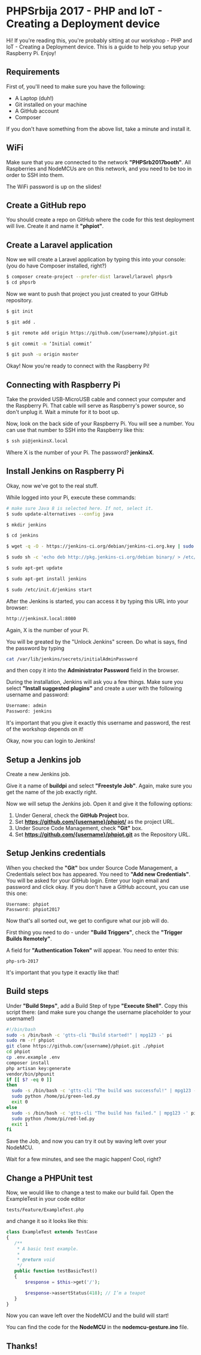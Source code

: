 # PHPSrbija 2017 - PHP and IoT - Creating a Deployment device

Hi! If you're reading this, you're probably sitting at our workshop - PHP and IoT - Creating a Deployment device. This is a guide to help you setup your Raspberry Pi. Enjoy!

## Requirements

First of, you'll need to make sure you have the following:

- A Laptop (duh!)
- Git installed on your machine
- A GitHub account
- Composer

If you don't have something from the above list, take a minute and install it.

## WiFi

Make sure that you are connected to the network **"PHPSrb2017booth"**. All Raspberries and NodeMCUs are on this network, and you need to be too in order to SSH into them.

The WiFi password is up on the slides!

## Create a GitHub repo

You should create a repo on GitHub where the code for this test deployment will live. Create it and name it **"phpiot"**.

## Create a Laravel application

Now we will create a Laravel application by typing this into your console: (you do have Composer installed, right?)

```sh
$ composer create-project --prefer-dist laravel/laravel phpsrb
$ cd phpsrb
```

Now we want to push that project you just created to your GitHub repository.

```sh
$ git init

$ git add .

$ git remote add origin https://github.com/{username}/phpiot.git

$ git commit -m ‘Initial commit’

$ git push -u origin master
```

Okay! Now you're ready to connect with the Raspberry Pi!

## Connecting with Raspberry Pi

Take the provided USB-MicroUSB cable and connect your computer and the Raspberry Pi. That cable will serve as Raspberry's power source, so don't unplug it. Wait a minute for it to boot up.

Now, look on the back side of your Raspberry Pi. You will see a number. You can use that number to SSH into the Raspberry like this:

```sh
$ ssh pi@jenkinsX.local
```

Where X is the number of your Pi. The password? **jenkinsX**.

## Install Jenkins on Raspberry Pi

Okay, now we've got to the real stuff.

While logged into your Pi, execute these commands:

```sh
# make sure Java 8 is selected here. If not, select it.
$ sudo update-alternatives --config java 

$ mkdir jenkins

$ cd jenkins

$ wget -q -O - https://jenkins-ci.org/debian/jenkins-ci.org.key | sudo apt-key add -

$ sudo sh -c 'echo deb http://pkg.jenkins-ci.org/debian binary/ > /etc/apt/sources.list.d/jenkins.list'

$ sudo apt-get update

$ sudo apt-get install jenkins

$ sudo /etc/init.d/jenkins start
```

After the Jenkins is started, you can access it by typing this URL into your browser:

```sh
http://jenkinsX.local:8080
```

Again, X is the number of your Pi.

You will be greated by the "Unlock Jenkins" screen. Do what is says, find the password by typing

```sh
cat /var/lib/jenkins/secrets/initialAdminPassword
```

and then copy it into the **Administrator Password** field in the browser.

During the installation, Jenkins will ask you a few things. Make sure you select **"Install suggested plugins"** and create a user with the following username and password:

```sh
Username: admin
Password: jenkins
```

It's important that you give it exactly this username and password, the rest of the workshop depends on it!

Okay, now you can login to Jenkins!

## Setup a Jenkins job

Create a new Jenkins job.

Give it a name of **buildpi** and select **"Freestyle Job"**. Again, make sure you get the name of the job exactly right.

Now we will setup the Jenkins job. Open it and give it the following options:

1. Under General, check the **GitHub Project** box.
2. Set **https://github.com/{username}/phpiot/** as the project URL.
3. Under Source Code Management, check **"Git"** box.
4. Set **https://github.com/{username}/phpiot.git** as the Repository URL.

## Setup Jenkins credentials

When you checked the **"Git"** box under Source Code Management, a Credentials select box has appeared. You need to **"Add new Credentials"**. You will be asked for your GitHub login. Enter your login email and password and click okay. If you don't have a GitHub account, you can use this one:

```
Username: phpiot
Password: phpiot2017
```

Now that's all sorted out, we get to configure what our job will do.

First thing you need to do - under **"Build Triggers"**, check the **"Trigger Builds Remotely"**.

A field for **"Authentication Token"** will appear. You need to enter this:

```
php-srb-2017
```

It's important that you type it exactly like that!

## Build steps

Under **"Build Steps"**, add a Build Step of type **"Execute Shell"**. Copy this script there: (and make sure you change the username placeholder to your username!)

```sh
#!/bin/bash
sudo -s /bin/bash -c 'gtts-cli "Build started!" | mpg123 -' pi
sudo rm -rf phpiot
git clone https://github.com/{username}/phpiot.git ./phpiot
cd phpiot
cp .env.example .env
composer install
php artisan key:generate
vendor/bin/phpunit
if [[ $? -eq 0 ]]
then
  sudo -s /bin/bash -c 'gtts-cli "The build was successful!" | mpg123 -' pi
  sudo python /home/pi/green-led.py
  exit 0
else
  sudo -s /bin/bash -c 'gtts-cli "The build has failed." | mpg123 -' pi
  sudo python /home/pi/red-led.py
  exit 1
fi
```

Save the Job, and now you can try it out by waving left over your NodeMCU.

Wait for a few minutes, and see the magic happen! Cool, right?

## Change a PHPUnit test

Now, we would like to change a test to make our build fail. Open the ExampleTest in your code editor 


```
tests/Feature/ExampleTest.php
```

and change it so it looks like this:

```php
class ExampleTest extends TestCase
{
   /**
    * A basic test example.
    *
    * @return void
    */
   public function testBasicTest()
   {
       $response = $this->get('/');

       $response->assertStatus(418); // I’m a teapot
   }
}
```

Now you can wave left over the NodeMCU and the build will start!

You can find the code for the **NodeMCU** in the **nodemcu-gesture.ino** file.

## Thanks!
